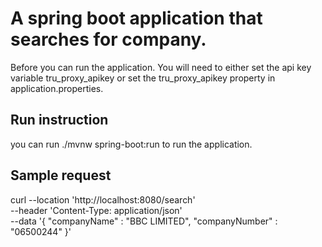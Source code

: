 # A spring boot application that searches for company.

Before you can run the application. You will need to either
set the api key variable tru_proxy_apikey or set the tru_proxy_apikey property in application.properties.


## Run instruction
you can run ./mvnw spring-boot:run to run the application.

## Sample request
curl --location 'http://localhost:8080/search' \
--header 'Content-Type: application/json' \
--data '{
"companyName" : "BBC LIMITED",
"companyNumber" : "06500244"
}'

